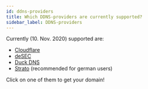 ```yaml
---
id: ddns-providers
title: Which DDNS-providers are currently supported?
sidebar_label: DDNS-providers
---
```


Currently (10. Nov. 2020) supported are:

- [Cloudflare](https://cloudflare.com)
- [deSEC](https://desec.io)
- [Duck DNS](https://duckdns.org)
- [Strato](https://strato.de) (recommended for german users)

Click on one of them to get your domain!